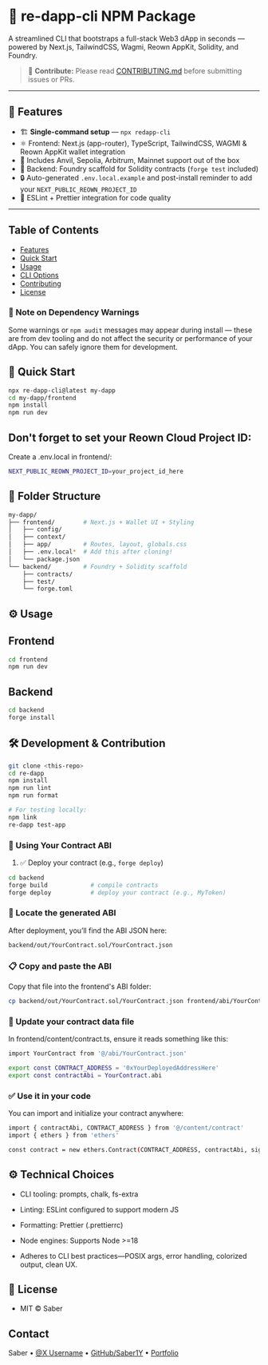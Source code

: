 # 🚀 re-dapp-cli NPM Package

A streamlined CLI that bootstraps a full-stack Web3 dApp in seconds — powered by Next.js, TailwindCSS, Wagmi, Reown AppKit, Solidity, and Foundry.

> 📘 **Contribute:** Please read [CONTRIBUTING.md](CONTRIBUTING.md) before submitting issues or PRs.

---

## 🧩 Features

- 🏗️ **Single-command setup** — `npx redapp-cli`
- ⚛️ Frontend: Next.js (app-router), TypeScript, TailwindCSS, WAGMI & Reown AppKit wallet integration
- 🔗 Includes Anvil, Sepolia, Arbitrum, Mainnet support out of the box
- 🔧 Backend: Foundry scaffold for Solidity contracts (`forge test` included)
- 🔒 Auto-generated `.env.local.example` and post-install reminder to add your `NEXT_PUBLIC_REOWN_PROJECT_ID`
- 🔧 ESLint + Prettier integration for code quality

---

## Table of Contents

- [Features](#features)
- [Quick Start](#quick-start)
- [Usage](#usage)
- [CLI Options](#cli-options)
- [Contributing](#contributing)
- [License](#license)

### 🚨 Note on Dependency Warnings

Some warnings or `npm audit` messages may appear during install — these are from dev tooling and do not affect the security or performance of your dApp. You can safely ignore them for development.

## 🏁 Quick Start

```bash
npx re-dapp-cli@latest my-dapp
cd my-dapp/frontend
npm install
npm run dev

```

## Don't forget to set your Reown Cloud Project ID:

Create a .env.local in frontend/:

```bash
NEXT_PUBLIC_REOWN_PROJECT_ID=your_project_id_here
```

## 📂 Folder Structure

```bash
my-dapp/
├── frontend/        # Next.js + Wallet UI + Styling
│   ├── config/
│   ├── context/
│   ├── app/         # Routes, layout, globals.css
│   ├── .env.local*  # Add this after cloning!
│   └── package.json
└── backend/         # Foundry + Solidity scaffold
    ├── contracts/
    ├── test/
    └── forge.toml

```

## ⚙️ Usage

## Frontend

```bash
cd frontend
npm run dev
```

## Backend

```bash
cd backend
forge install
```

## 🛠️ Development & Contribution

```bash
git clone <this-repo>
cd re-dapp
npm install
npm run lint
npm run format
```

```bash
# For testing locally:
npm link
re-dapp test-app
```

### 💾 Using Your Contract ABI

1. ✅ Deploy your contract (e.g., `forge deploy`)
```bash 
cd backend
forge build            # compile contracts
forge deploy           # deploy your contract (e.g., MyToken)
```
### 📂 Locate the generated ABI
After deployment, you’ll find the ABI JSON here:

```bash 
backend/out/YourContract.sol/YourContract.json
```
### 📋 Copy and paste the ABI
Copy that file into the frontend's ABI folder:

```bash 
cp backend/out/YourContract.sol/YourContract.json frontend/abi/YourContract.json
```
### 📝 Update your contract data file
In frontend/content/contract.ts, ensure it reads something like this:

```bash
import YourContract from '@/abi/YourContract.json'

export const CONTRACT_ADDRESS = '0xYourDeployedAddressHere'
export const contractAbi = YourContract.abi
```

### ✅ Use it in your code
You can import and initialize your contract anywhere:

```bash 
import { contractAbi, CONTRACT_ADDRESS } from '@/content/contract'
import { ethers } from 'ethers'

const contract = new ethers.Contract(CONTRACT_ADDRESS, contractAbi, signer)
```


## ⚙️ Technical Choices

- CLI tooling: prompts, chalk, fs-extra

- Linting: ESLint configured to support modern JS

- Formatting: Prettier (.prettierrc)

- Node engines: Supports Node >=18

- Adheres to CLI best practices—POSIX args, error handling, colorized output, clean UX.

## 📜 License

- MIT © Saber

## Contact

Saber • [@X Username](https://twitter.com/Sabercodes123) • [GitHub/Saber1Y](https://github.com/Saber1Y) • [Portfolio](https://Saber-dev.vercel.app)
